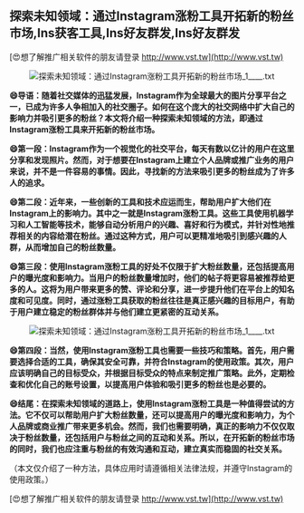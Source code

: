 ## **探索未知领域：通过Instagram涨粉工具开拓新的粉丝市场,Ins获客工具,Ins好友群发,Ins好友群发**

[😍想了解推广相关软件的朋友请登录 http://www.vst.tw](http://www.vst.tw)

 <center><img src="https://vst.tw/MP4/tuiguang/png/7.png" alt="探索未知领域：通过Instagram涨粉工具开拓新的粉丝市场_1____.txt"></center>

**😄导语：随着社交媒体的迅猛发展，Instagram作为全球最大的图片分享平台之一，已成为许多人争相加入的社交圈子。如何在这个庞大的社交网络中扩大自己的影响力并吸引更多的粉丝？本文将介绍一种探索未知领域的方法，即通过Instagram涨粉工具来开拓新的粉丝市场。**

**😄第一段：Instagram作为一个视觉化的社交平台，每天有数以亿计的用户在这里分享和发现照片。然而，对于想要在Instagram上建立个人品牌或推广业务的用户来说，并不是一件容易的事情。因此，寻找新的方法来吸引更多的粉丝成为了许多人的追求。**

**😄第二段：近年来，一些创新的工具和技术应运而生，帮助用户扩大他们在Instagram上的影响力。其中之一就是Instagram涨粉工具。这些工具使用机器学习和人工智能等技术，能够自动分析用户的兴趣、喜好和行为模式，并针对性地推荐相关的内容给潜在粉丝。通过这种方式，用户可以更精准地吸引到感兴趣的人群，从而增加自己的粉丝数量。**

**😄第三段：使用Instagram涨粉工具的好处不仅限于扩大粉丝数量，还包括提高用户的曝光度和影响力。当用户的粉丝数量增加时，他们的帖子将更容易被推荐给更多的人。这将为用户带来更多的赞、评论和分享，进一步提升他们在平台上的知名度和可见度。同时，通过涨粉工具获取的粉丝往往是真正感兴趣的目标用户，有助于用户建立稳定的粉丝群体并与他们建立更紧密的互动关系。**

 <center><img src="https://vst.tw/MP4/tuiguang/png/2.png" alt="探索未知领域：通过Instagram涨粉工具开拓新的粉丝市场_1____.txt"></center>

**😄第四段：当然，使用Instagram涨粉工具也需要一些技巧和策略。首先，用户需要选择合适的工具，确保其安全可靠，并符合Instagram的使用政策。其次，用户应该明确自己的目标受众，并根据目标受众的特点来制定推广策略。此外，定期检查和优化自己的账号设置，以提高用户体验和吸引更多的粉丝也是必要的。**

**😄结尾：在探索未知领域的道路上，使用Instagram涨粉工具是一种值得尝试的方法。它不仅可以帮助用户扩大粉丝数量，还可以提高用户的曝光度和影响力，为个人品牌或商业推广带来更多机会。然而，我们也需要明确，真正的影响力不仅仅取决于粉丝数量，还包括用户与粉丝之间的互动和关系。所以，在开拓新的粉丝市场的同时，我们也应注重与粉丝的有效沟通和互动，建立真实而稳固的社交关系。**

（本文仅介绍了一种方法，具体应用时请遵循相关法律法规，并遵守Instagram的使用政策。）

[😍想了解推广相关软件的朋友请登录 http://www.vst.tw](http://www.vst.tw)



